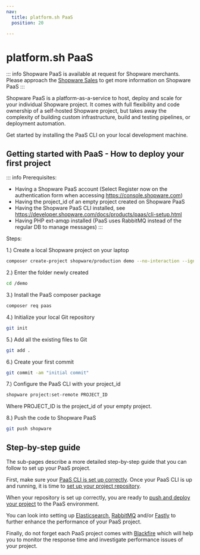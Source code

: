 ```yaml
---
nav:
  title: platform.sh PaaS
  position: 20

---
```


# platform.sh PaaS

::: info
Shopware PaaS is available at request for Shopware merchants. Please approach the [Shopware Sales](https://www.shopware.com/en/#contact-sales) to get more information on Shopware PaaS
:::

Shopware PaaS is a platform-as-a-service to host, deploy and scale for your individual Shopware project.
It comes with full flexibility and code ownership of a self-hosted Shopware project, but takes away the complexity of building custom infrastructure, build and testing pipelines, or deployment automation.

Get started by installing the PaaS CLI on your local development machine.

## Getting started with PaaS - How to deploy your first project

::: info
Prerequisites:

* Having a Shopware PaaS account (Select Register now on the authentication form when accessing <https://console.shopware.com>)
* Having the project_id of an empty project created on Shopware PaaS
* Having the Shopware PaaS CLI installed, see <https://developer.shopware.com/docs/products/paas/cli-setup.html>
* Having PHP ext-amqp installed (PaaS uses RabbitMQ instead of the regular DB to manage messages)
:::

Steps:

1.) Create a local Shopware project on your laptop

```sh
composer create-project shopware/production demo --no-interaction --ignore-platform-reqs
```

2.) Enter the folder newly created

```sh
cd /demo
```

3.) Install the PaaS composer package

```sh
composer req paas
```

4.) Initialize your local Git repository

```sh
git init
```

5.) Add all the existing files to Git

```sh
git add .
```

6.) Create your first commit

```sh
git commit -am "initial commit"
```

7.) Configure the PaaS CLI with your project_id

```sh
shopware project:set-remote PROJECT_ID
```

Where PROJECT_ID is the project_id of your empty project.

8.) Push the code to Shopware PaaS

```sh
git push shopware
```

## Step-by-step guide

The sub-pages describe a more detailed step-by-step guide that you can follow to set up your PaaS project.

First, make sure your [PaaS CLI is set up correctly](cli-setup).
Once your PaaS CLI is up and running, it is time to [set up your project repository](repository).

When your repository is set up correctly, you are ready to [push and deploy your project](build-deploy) to the PaaS environment.

You can look into setting up [Elasticsearch](elasticsearch), [RabbitMQ](rabbitmq) and/or [Fastly](fastly) to further enhance the performance of your PaaS project.

Finally, do not forget each PaaS project comes with [Blackfire](blackfire) which will help you to monitor the response time and investigate performance issues of your project.
